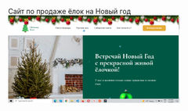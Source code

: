<p text-align="center">
    <!--<img src="/img/screenshot.png">-->
    <span>Сайт по продаже ёлок на Новый год</span>
    <img src="./img/screen.png" width="350" title="Сайт по продаже ёлок на Новый год">
</p>